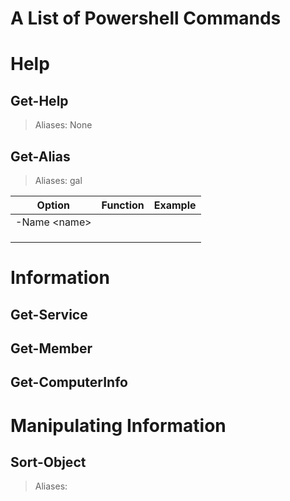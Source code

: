 # A List of Powershell Commands

# Help

## Get-Help
> Aliases: None

## Get-Alias
> Aliases: gal

| Option | Function | Example |
| ------ | -------- | ------- |
| -Name \<name\> |  |  |
|  |  |  |
|  |  |  |
|  |  |  |

##

# Information

## Get-Service

## Get-Member

## Get-ComputerInfo

# Manipulating Information

## Sort-Object
> Aliases: 

## 
